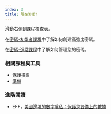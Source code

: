 ```yaml
---
index: 3
title: 現在怎樣?
---
```

滑動右側到課程檢查表。

在[密碼-初學者課程](umbrella://information/passwords/beginner)中了解如何創建高強度密碼。

在[密碼-進階課程](umbrella://information/passwords/advanced)中了解如何管理您的密碼。

### 相關課程與工具

*   [保護檔案](umbrella://information/protecting-files)
*   [準備](umbrella://travel/preparation) 

### 進階閱讀

*   EFF，[美國邊境的數字隱私：保護您設備上的數據](https://www.eff.org/wp/digital-privacy-us-border-2017)